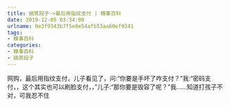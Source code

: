 ```yaml
---
title: 搞笑段子->最后用指纹支付 | 糗事百科
date: 2019-12-05 03:34:00
urlname: 0e3f9343b7f5e0e54afb53aa60ef9341
tags: 
- 糗事百科
categories:
- 糗事百科
- 搞笑段子
---
```

网购，最后用指纹支付，儿子看见了，问:“你要是手坏了咋支付？”我:“密码支付，，这个其实也可以刷脸支付，，”儿子:“那你要是毁容了呢？”我……知道打孩子不对，可我忍不住


